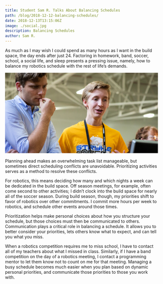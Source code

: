 ```yaml
---
title: Student Sam R. Talks About Balancing Schedules
path: /blog/2018-12-12-balancing-schedules/
date: 2018-12-13T13:15:06Z
image: ./social.jpg
description: Balancing Schedules
author: Sam R.
---
```


As much as I may wish I could spend as many hours as I want in the build space, the day ends after just 24. Factoring in homework, band, soccer, school, a social life, and sleep presents a pressing issue, namely, how to balance my robotics schedule with the rest of life’s demands.

<!--more-->

![Sam Rabick](./social.jpg)

Planning ahead makes an overwhelming task list manageable,  but sometimes direct scheduling conflicts are unavoidable. Prioritizing activities serves as a method to resolve these conflicts. 

For robotics, this means deciding how many and which nights a week can be dedicated in the build space. Off season meetings, for example, often come second to other activities; I didn’t clock into the build space for nearly all of the soccer season. During build season, though, my priorities shift to favor of robotics over other commitments. I commit more hours per week to robotics, and schedule other events around those times.

Prioritization helps make personal choices about how you structure your schedule, but those choices must then be communicated to others. Communication plays a critical role in balancing a schedule. It allows you to better consider your priorities, lets others know what to expect, and can tell you what you miss. 

When a robotics competition requires me to miss school, I have to contact all of my teachers about what I missed in class. Similarly, if I have a band competition on the day of a robotics meeting, I contact a programming mentor to let them know not to count on me for that meeting. Managing a busy schedule becomes much easier when you plan based on dynamic personal priorities, and communicate those priorities to those you work with.